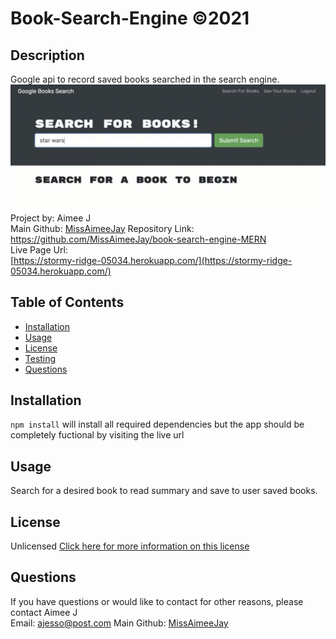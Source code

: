 # Book-Search-Engine ©2021 

## Description
Google api to record saved books searched in the search engine.
![Screenshot](./client/public/screenshot.png)
Project by: Aimee J  
Main Github: [MissAimeeJay](https://github.com/MissAimeeJay)
Repository Link: https://github.com/MissAimeeJay/book-search-engine-MERN  
Live Page Url:  
[https://stormy-ridge-05034.herokuapp.com/](https://stormy-ridge-05034.herokuapp.com/)

## Table of Contents

* [Installation](#installation)
* [Usage](#usage)
* [License](#license)
* [Testing](#testing)
* [Questions](#questions)

## Installation
`npm install` will install all required dependencies but the app should be completely fuctional by visiting the live url

## Usage 
Search for a desired book to read summary and save to user saved books.

## License
Unlicensed
[Click here for more information on this license](https://choosealicense.com/licenses/unlicense)

## Questions
If you have questions or would like to contact for other reasons, please contact
Aimee J  
Email: ajesso@post.com
Main Github: [MissAimeeJay](https://github.com/MissAimeeJay)